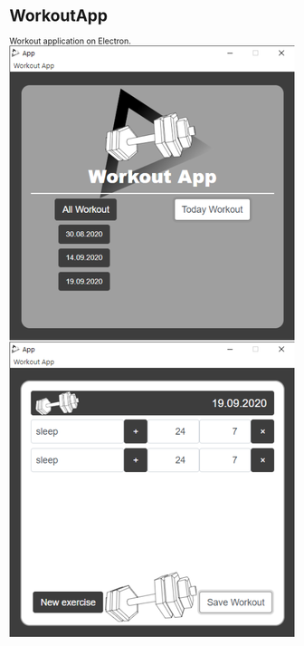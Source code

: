 # WorkoutApp
Workout application on Electron.
<br>
![Screen 1](https://raw.githubusercontent.com/StanislavXmov/WorkoutApp/master/assets/screen1.png)
![Screen 2](https://raw.githubusercontent.com/StanislavXmov/WorkoutApp/master/assets/screen2.png)
